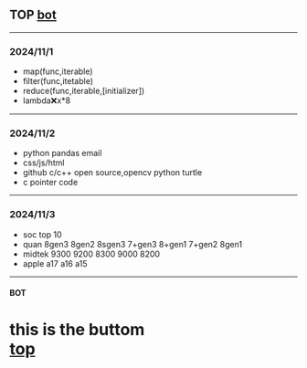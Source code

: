 ## TOP [bot](#bot)
---
### 2024/11/1
- map(func,iterable)
- filter(func,itetable)
- reduce(func,iterable,[initializer])
- lambda:x:x*8
---
### 2024/11/2
- python pandas email
- css/js/html 
- github c/c++ open source,opencv python turtle
- c pointer code
---
### 2024/11/3
- soc top 10
- quan  8gen3 8gen2 8sgen3 7+gen3 8+gen1 7+gen2 8gen1
- midtek 9300 9200         8300 9000                  8200
- apple a17   a16          a15
---
#### BOT    
this is the buttom   
[top](#top)
===========
